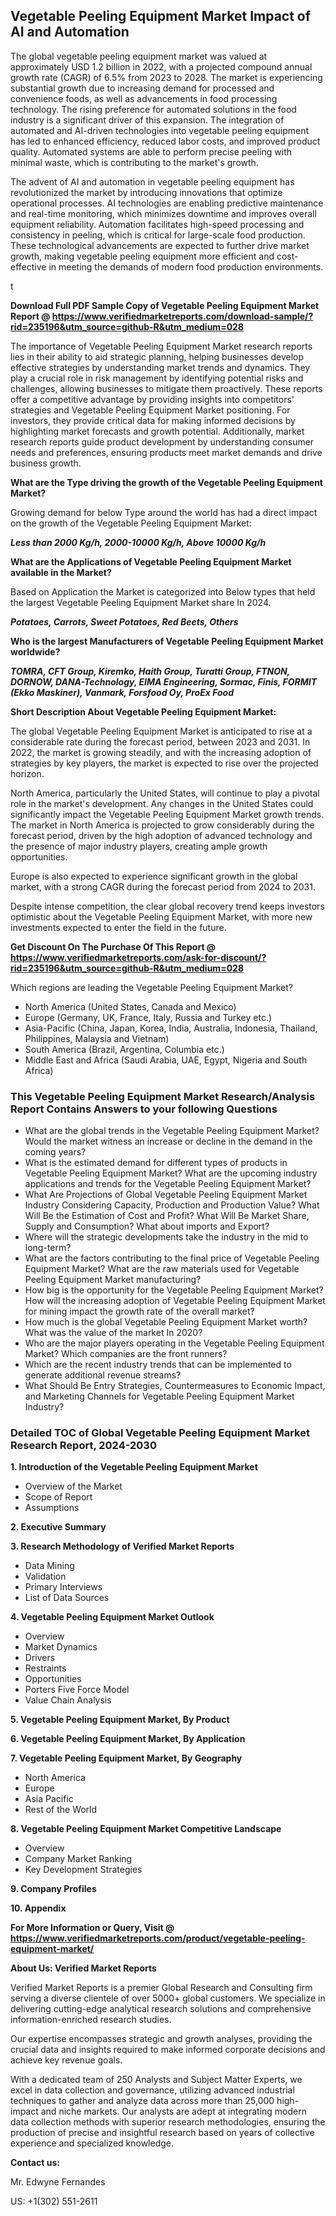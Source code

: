 <h2>Vegetable Peeling Equipment Market Impact of AI and Automation</h2><p>The global vegetable peeling equipment market was valued at approximately USD 1.2 billion in 2022, with a projected compound annual growth rate (CAGR) of 6.5% from 2023 to 2028. The market is experiencing substantial growth due to increasing demand for processed and convenience foods, as well as advancements in food processing technology. The rising preference for automated solutions in the food industry is a significant driver of this expansion. The integration of automated and AI-driven technologies into vegetable peeling equipment has led to enhanced efficiency, reduced labor costs, and improved product quality. Automated systems are able to perform precise peeling with minimal waste, which is contributing to the market's growth.</p><p>The advent of AI and automation in vegetable peeling equipment has revolutionized the market by introducing innovations that optimize operational processes. AI technologies are enabling predictive maintenance and real-time monitoring, which minimizes downtime and improves overall equipment reliability. Automation facilitates high-speed processing and consistency in peeling, which is critical for large-scale food production. These technological advancements are expected to further drive market growth, making vegetable peeling equipment more efficient and cost-effective in meeting the demands of modern food production environments.</p>t</p><p id="" class=""><strong>Download Full PDF Sample Copy of Vegetable Peeling Equipment Market Report @ <a href="https://www.verifiedmarketreports.com/download-sample/?rid=235196&utm_source=github-R&utm_medium=028" target="_blank">https://www.verifiedmarketreports.com/download-sample/?rid=235196&utm_source=github-R&utm_medium=028</a></strong></p><p>The importance of&nbsp;Vegetable Peeling Equipment Market research reports lies in their ability to aid strategic planning, helping businesses develop effective strategies by understanding market trends and dynamics. They play a crucial role in risk management by identifying potential risks and challenges, allowing businesses to mitigate them proactively. These reports offer a competitive advantage by providing insights into competitors' strategies and Vegetable Peeling Equipment Market positioning. For investors, they provide critical data for making informed decisions by highlighting market forecasts and growth potential. Additionally, market research reports guide product development by understanding consumer needs and preferences, ensuring products meet market demands and drive business growth.</p><p><strong>What are the&nbsp;Type driving the growth of the Vegetable Peeling Equipment Market?</strong></p><p id="" class="">Growing demand for below Type around the world has had a direct impact on the growth of the Vegetable Peeling Equipment Market:</p><em><strong>Less than 2000 Kg/h, 2000-10000 Kg/h, Above 10000 Kg/h</strong></em></p><strong>What are the&nbsp;Applications&nbsp;of Vegetable Peeling Equipment Market available in the Market?</strong></p><p id="" class="">Based on Application the Market is categorized into Below types that held the largest Vegetable Peeling Equipment Market share In 2024.</p><em><strong>Potatoes, Carrots, Sweet Potatoes, Red Beets, Others</strong></em></p><strong>Who is the largest Manufacturers of Vegetable Peeling Equipment Market worldwide?</strong></p><p><em><strong>TOMRA, CFT Group, Kiremko, Haith Group, Turatti Group, FTNON, DORNOW, DANA-Technology, EIMA Engineering, Sormac, Finis, FORMIT (Ekko Maskiner), Vanmark, Forsfood Oy, ProEx Food</strong></em></p><p id="" class=""><strong>Short Description About Vegetable Peeling Equipment Market:</strong></p><p>The global Vegetable Peeling Equipment Market is anticipated to rise at a considerable rate during the forecast period, between 2023 and 2031. In 2022, the market is growing steadily, and with the increasing adoption of strategies by key players, the market is expected to rise over the projected horizon.</p><p>North America, particularly the United States, will continue to play a pivotal role in the market's development. Any changes in the United States could significantly impact the Vegetable Peeling Equipment Market growth trends. The market in North America is projected to grow considerably during the forecast period, driven by the high adoption of advanced technology and the presence of major industry players, creating ample growth opportunities.</p><p>Europe is also expected to experience significant growth in the global market, with a strong CAGR during the forecast period from 2024 to 2031.</p><p>Despite intense competition, the clear global recovery trend keeps investors optimistic about the Vegetable Peeling Equipment Market, with more new investments expected to enter the field in the future.</p><p id="" class=""><strong>Get Discount On The Purchase Of This Report @ <a href="https://www.verifiedmarketreports.com/ask-for-discount/?rid=235196&utm_source=github-R&utm_medium=028" target="_blank">https://www.verifiedmarketreports.com/ask-for-discount/?rid=235196&utm_source=github-R&utm_medium=028</a></strong></p>Which regions are leading the Vegetable Peeling Equipment Market?</p><ul><li>North America (United States, Canada and Mexico)</li><li>Europe (Germany, UK, France, Italy, Russia and Turkey etc.)</li><li>Asia-Pacific (China, Japan, Korea, India, Australia, Indonesia, Thailand, Philippines, Malaysia and Vietnam)</li><li>South America (Brazil, Argentina, Columbia etc.)</li><li>Middle East and Africa (Saudi Arabia, UAE, Egypt, Nigeria and South Africa)</li></ul><h3 id="" class="">This Vegetable Peeling Equipment Market Research/Analysis Report Contains Answers to your following Questions</h3><ul><li>What are the global trends in the Vegetable Peeling Equipment Market? Would the market witness an increase or decline in the demand in the coming years?</li><li>What is the estimated demand for different types of products in Vegetable Peeling Equipment Market? What are the upcoming industry applications and trends for the Vegetable Peeling Equipment Market?</li><li>What Are Projections of Global Vegetable Peeling Equipment Market Industry Considering Capacity, Production and Production Value? What Will Be the Estimation of Cost and Profit? What Will Be Market Share, Supply and Consumption? What about imports and Export?</li><li>Where will the strategic developments take the industry in the mid to long-term?</li><li>What are the factors contributing to the final price of Vegetable Peeling Equipment Market? What are the raw materials used for Vegetable Peeling Equipment Market manufacturing?</li><li>How big is the opportunity for the Vegetable Peeling Equipment Market? How will the increasing adoption of Vegetable Peeling Equipment Market for mining impact the growth rate of the overall market?</li><li>How much is the global Vegetable Peeling Equipment Market worth? What was the value of the market In 2020?</li><li>Who are the major players operating in the Vegetable Peeling Equipment Market? Which companies are the front runners?</li><li>Which are the recent industry trends that can be implemented to generate additional revenue streams?</li><li>What Should Be Entry Strategies, Countermeasures to Economic Impact, and Marketing Channels for Vegetable Peeling Equipment Market Industry?</li></ul><h3 id="" class="">Detailed TOC of Global Vegetable Peeling Equipment Market Research Report, 2024-2030</h3><p id="" class=""><strong>1. Introduction of the Vegetable Peeling Equipment Market</strong></p><ul><li>Overview of the Market</li><li>Scope of Report</li><li>Assumptions</li></ul><p id="" class=""><strong>2. Executive Summary</strong></p><p id="" class=""><strong>3. Research Methodology of Verified Market Reports</strong></p><ul><li>Data Mining</li><li>Validation</li><li>Primary Interviews</li><li>List of Data Sources</li></ul><p id="" class=""><strong>4. Vegetable Peeling Equipment Market Outlook</strong></p><ul><li>Overview</li><li>Market Dynamics</li><li>Drivers</li><li>Restraints</li><li>Opportunities</li><li>Porters Five Force Model</li><li>Value Chain Analysis</li></ul><p id="" class=""><strong>5. Vegetable Peeling Equipment Market, By Product</strong></p><p id="" class=""><strong>6. Vegetable Peeling Equipment Market, By Application</strong></p><p id="" class=""><strong>7. Vegetable Peeling Equipment Market, By Geography</strong></p><ul><li>North America</li><li>Europe</li><li>Asia Pacific</li><li>Rest of the World</li></ul><p id="" class=""><strong>8. Vegetable Peeling Equipment Market Competitive Landscape</strong></p><ul><li>Overview</li><li>Company Market Ranking</li><li>Key Development Strategies</li></ul><p id="" class=""><strong>9. Company Profiles</strong></p><p id="" class=""><strong>10. Appendix</strong></p><p id="" class=""><strong>For More Information or Query, Visit @ <a href="https://www.verifiedmarketreports.com/product/vegetable-peeling-equipment-market/" target="_blank">https://www.verifiedmarketreports.com/product/vegetable-peeling-equipment-market/</a></strong></p><p id="" class=""><strong>About Us: Verified Market Reports</strong></p><p id="" class="">Verified Market Reports is a premier Global Research and Consulting firm serving a diverse clientele of over 5000+ global customers. We specialize in delivering cutting-edge analytical research solutions and comprehensive information-enriched research studies.</p><p id="" class="">Our expertise encompasses strategic and growth analyses, providing the crucial data and insights required to make informed corporate decisions and achieve key revenue goals.</p><p id="" class="">With a dedicated team of 250 Analysts and Subject Matter Experts, we excel in data collection and governance, utilizing advanced industrial techniques to gather and analyze data across more than 25,000 high-impact and niche markets. Our analysts are adept at integrating modern data collection methods with superior research methodologies, ensuring the production of precise and insightful research based on years of collective experience and specialized knowledge.</p><p id="" class=""><strong>Contact us:</strong></p><p id="" class="">Mr. Edwyne Fernandes</p><p id="" class="">US: +1(302) 551-2611</p>